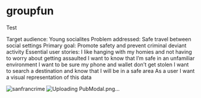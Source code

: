 # groupfun

Test

Target audience:  Young socialites
Problem addressed: Safe travel between social settings
Primary goal: Promote safety and prevent criminal deviant activity
Essential user stories:
	I like hanging with my homies and not having to worry about getting assaulted
	I want to know that I’m safe in an unfamiliar environment
	I want to be sure my phone and wallet don’t get stolen
I want to search a destination and know that I will be in a safe area
As a user I want a visual representation of this data

![sanfrancrime](https://user-images.githubusercontent.com/38965016/45910924-e5bdc080-bdd2-11e8-9c7e-af5c281bdaa9.png)
![Uploading PubModal.png…]()

























































